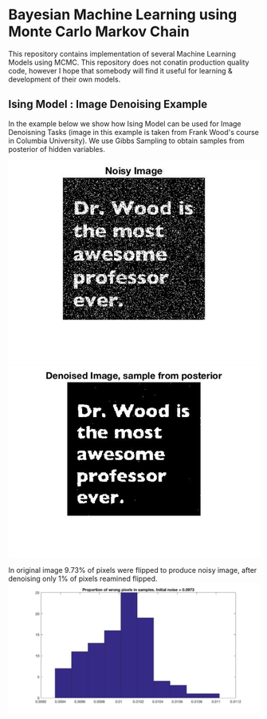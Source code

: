 # Bayesian Machine Learning using Monte Carlo Markov Chain
This repository contains implementation of several Machine Learning Models using MCMC. This repository does not conatin production quality code, however I hope that somebody will find it useful for learning & development of their own models. 


## Ising Model : Image Denoising Example
In the example below we show how Ising Model can be used for Image Denoisning Tasks (image in this example is taken from Frank Wood's course in Columbia University). We use Gibbs Sampling to obtain samples from posterior of hidden variables.

 ![alt tag](https://github.com/AmazaspShumik/BayesianML-MCMC/blob/master/Gibbs%20Ising%20Model/imageBeforeDenoising.jpg)
 ![alt tag](https://github.com/AmazaspShumik/BayesianML-MCMC/blob/master/Gibbs%20Ising%20Model/imageDenoisedSample.jpg)

In original image 9.73% of pixels were flipped to produce noisy image, after denoising only 1% of pixels reamined flipped.
![alt tag](https://github.com/AmazaspShumik/BayesianML-MCMC/blob/master/Gibbs%20Ising%20Model/proportionWrongPixels.jpg)






